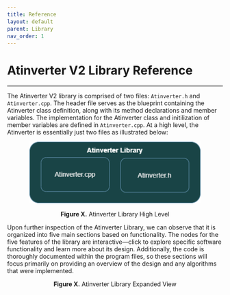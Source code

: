 ```yaml
---
title: Reference
layout: default
parent: Library
nav_order: 1
---
```


# **Atinverter V2 Library Reference**
***

The Atinverter V2 library is comprised of two files: `Atinverter.h` and `Atinverter.cpp`. The header file serves as the blueprint containing the Atinverter class definition, along with its method declarations and member variables. The implementation for the Atinverter class and initilization of member variables are defined in `Atinverter.cpp`. At a high level, the Atinverter is essentially just two files as illustrated below:

<p align="center">
<img src="../../images/atinverter_library_high_level.png" alt="Atinverter Library High Level" width="400"/>
</p>

<div style="text-align: center;">
    <h7><b>Figure X.</b> Atinverter Library High Level</h7>
</div>

Upon further inspection of the Atinverter Library, we can observe that it is organized into five main sections based on functionality. The nodes for the five features of the library are interactive—click to explore specific software functionality and learn more about its design. Additionally, the code is thoroughly documented within the program files, so these sections will focus primarily on providing an overview of the design and any algorithms that were implemented.

<p align="center">
   <object data="../../images/atinverter_library_expanded_view.svg" type="image/svg+xml" width="600"></object>
</p>

<div style="text-align: center;">
    <h7><b>Figure X.</b> Atinverter Library Expanded View</h7>
</div>